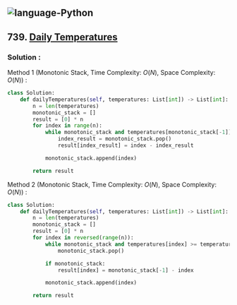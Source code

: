 ![language-Python](https://img.shields.io/badge/Python-ffd43b?style=for-the-badge&logo=PYTHON)
---

## 739. [Daily Temperatures](https://leetcode.com/problems/daily-temperatures)

### Solution :

Method 1 (Monotonic Stack, Time Complexity: $O(N)$, Space Complexity: $O(N)$) :
```python
class Solution:
    def dailyTemperatures(self, temperatures: List[int]) -> List[int]:
        n = len(temperatures)
        monotonic_stack = []
        result = [0] * n
        for index in range(n):
            while monotonic_stack and temperatures[monotonic_stack[-1]] < temperatures[index]:
                index_result = monotonic_stack.pop()
                result[index_result] = index - index_result

            monotonic_stack.append(index)

        return result
```

Method 2 (Monotonic Stack, Time Complexity: $O(N)$, Space Complexity: $O(N)$) :
```python
class Solution:
    def dailyTemperatures(self, temperatures: List[int]) -> List[int]:
        n = len(temperatures)
        monotonic_stack = []
        result = [0] * n
        for index in reversed(range(n)):
            while monotonic_stack and temperatures[index] >= temperatures[monotonic_stack[-1]]:
                monotonic_stack.pop()

            if monotonic_stack:
                result[index] = monotonic_stack[-1] - index

            monotonic_stack.append(index)

        return result
```
